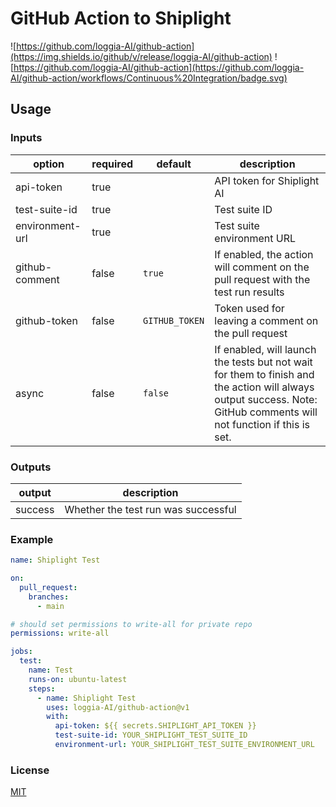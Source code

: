 # GitHub Action to Shiplight

![https://github.com/loggia-AI/github-action](https://img.shields.io/github/v/release/loggia-AI/github-action)
![https://github.com/loggia-AI/github-action](https://github.com/loggia-AI/github-action/workflows/Continuous%20Integration/badge.svg)

## Usage

### Inputs

| option                     | required | default        | description                                                                                                                                                          |
| -------------------------- | -------- | -------------- | -------------------------------------------------------------------------------------------------------------------------------------------------------------------- |
| api-token                  | true     |                | API token for Shiplight AI                                                                                                                                           |
| test-suite-id              | true     |                | Test suite ID                                                                                                                                                        |
| environment-url | true     |                | Test suite environment URL                                                                                                                                           |
| github-comment             | false    | `true`         | If enabled, the action will comment on the pull request with the test run results                                                                                    |
| github-token               | false    | `GITHUB_TOKEN` | Token used for leaving a comment on the pull request                                                                                                                 |
| async                      | false    | `false`        | If enabled, will launch the tests but not wait for them to finish and the action will always output success. Note: GitHub comments will not function if this is set. |

### Outputs

| output  | description                         |
| ------- | ----------------------------------- |
| success | Whether the test run was successful |

### Example

```yml
name: Shiplight Test

on:
  pull_request:
    branches:
      - main

# should set permissions to write-all for private repo
permissions: write-all

jobs:
  test:
    name: Test
    runs-on: ubuntu-latest
    steps:
      - name: Shiplight Test
        uses: loggia-AI/github-action@v1
        with:
          api-token: ${{ secrets.SHIPLIGHT_API_TOKEN }}
          test-suite-id: YOUR_SHIPLIGHT_TEST_SUITE_ID
          environment-url: YOUR_SHIPLIGHT_TEST_SUITE_ENVIRONMENT_URL
```

### License

[MIT](./LICENSE)

